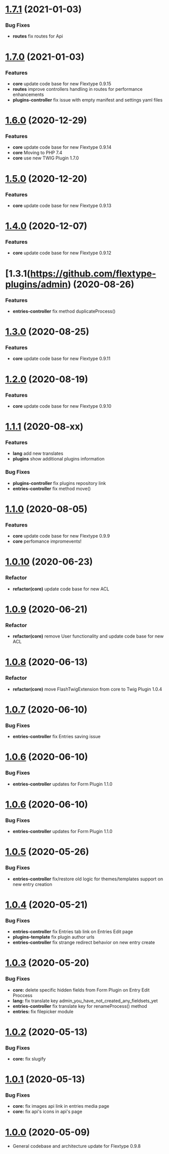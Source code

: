 <a name="1.7.1"></a>
# [1.7.1](https://github.com/flextype-plugins/admin) (2021-01-03)

### Bug Fixes

* **routes** fix routes for Api

<a name="1.7.0"></a>
# [1.7.0](https://github.com/flextype-plugins/admin) (2021-01-03)

### Features

* **core** update code base for new Flextype 0.9.15
* **routes** improve controllers handling in routes for performance enhancements
* **plugins-controller** fix issue with empty manifest and settings yaml files

<a name="1.6.0"></a>
# [1.6.0](https://github.com/flextype-plugins/admin) (2020-12-29)

### Features

* **core** update code base for new Flextype 0.9.14
* **core** Moving to PHP 7.4
* **core** use new TWIG Plugin 1.7.0

<a name="1.5.0"></a>
# [1.5.0](https://github.com/flextype-plugins/admin) (2020-12-20)

### Features

* **core** update code base for new Flextype 0.9.13

<a name="1.4.0"></a>
# [1.4.0](https://github.com/flextype-plugins/admin) (2020-12-07)

### Features

* **core** update code base for new Flextype 0.9.12

<a name="1.3.1"></a>
# [1.3.1(https://github.com/flextype-plugins/admin) (2020-08-26)

### Features

* **entries-controller** fix method duplicateProcess()

<a name="1.3.0"></a>
# [1.3.0](https://github.com/flextype-plugins/admin) (2020-08-25)

### Features

* **core** update code base for new Flextype 0.9.11

<a name="1.2.0"></a>
# [1.2.0](https://github.com/flextype-plugins/admin) (2020-08-19)

### Features

* **core** update code base for new Flextype 0.9.10

<a name="1.1.1"></a>
# [1.1.1](https://github.com/flextype-plugins/admin) (2020-08-xx)

### Features
* **lang** add new translates
* **plugins** show additional plugins information

### Bug Fixes

* **plugins-controller** fix plugins repository link
* **entries-controller** fix method move()

<a name="1.1.0"></a>
# [1.1.0](https://github.com/flextype-plugins/admin) (2020-08-05)

### Features

* **core** update code base for new Flextype 0.9.9
* **core** perfomance impromevents!

<a name="1.0.10"></a>
# [1.0.10](https://github.com/flextype-plugins/admin) (2020-06-23)

### Refactor

* **refactor(core)** update code base for new ACL

<a name="1.0.9"></a>
# [1.0.9](https://github.com/flextype-plugins/admin) (2020-06-21)

### Refactor

* **refactor(core)** remove User functionality and update code base for new ACL

<a name="1.0.8"></a>
# [1.0.8](https://github.com/flextype-plugins/admin) (2020-06-13)

### Refactor

* **refactor(core)** move FlashTwigExtension from core to Twig Plugin 1.0.4

<a name="1.0.7"></a>
# [1.0.7](https://github.com/flextype-plugins/admin) (2020-06-10)

### Bug Fixes

* **entries-controller** fix Entries saving issue

<a name="1.0.6"></a>
# [1.0.6](https://github.com/flextype-plugins/admin) (2020-06-10)

### Bug Fixes

* **entries-controller** updates for Form Plugin 1.1.0

<a name="1.0.6"></a>
# [1.0.6](https://github.com/flextype-plugins/admin) (2020-06-10)

### Bug Fixes

* **entries-controller** updates for Form Plugin 1.1.0

<a name="1.0.5"></a>
# [1.0.5](https://github.com/flextype-plugins/admin) (2020-05-26)

### Bug Fixes

* **entries-controller** fix/restore old logic for themes/templates support on new entry creation

<a name="1.0.4"></a>
# [1.0.4](https://github.com/flextype-plugins/admin) (2020-05-21)

### Bug Fixes

* **entries-controller** fix Entries tab link on Entries Edit page
* **plugins-template** fix plugin author urls
* **entries-controller** fix strange redirect behavior on new entry create

<a name="1.0.3"></a>
# [1.0.3](https://github.com/flextype-plugins/admin) (2020-05-20)

### Bug Fixes

* **core:** delete specific hidden fields from Form Plugin on Entry Edit Proccess
* **lang:** fix translate key admin_you_have_not_created_any_fieldsets_yet
* **entries-controller** fix translate key for renameProcess() method
* **entries:** fix filepicker module

<a name="1.0.2"></a>
# [1.0.2](https://github.com/flextype-plugins/admin) (2020-05-13)

### Bug Fixes

* **core:** fix slugify

<a name="1.0.1"></a>
# [1.0.1](https://github.com/flextype-plugins/admin) (2020-05-13)

### Bug Fixes

* **core:** fix images api link in entries media page
* **core:** fix api's icons in api's page


<a name="1.0.0"></a>
# [1.0.0](https://github.com/flextype-plugins/admin) (2020-05-09)
* General codebase and architecture update for Flextype 0.9.8
